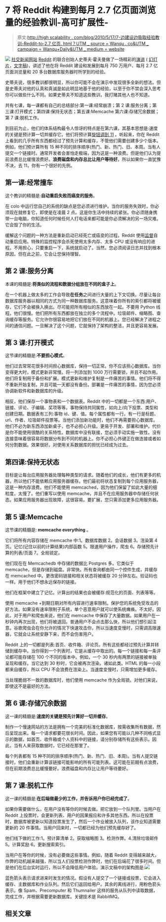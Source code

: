 # 7 将 Reddit 构建到每月 2.7 亿页面浏览量的经验教训-高可扩展性-

> 原文:[http://high scalability . com/blog/2010/5/17/7-边建设边吸取经验教训-Reddit-to-2.7 亿页. html？UTM _ source = Wanqu . co&UTM _ campaign = Wanqu+Daily&UTM _ medium = website](http://highscalability.com/blog/2010/5/17/7-lessons-learned-while-building-reddit-to-270-million-page.html?utm_source=wanqu.co&utm_campaign=Wanqu+Daily&utm_medium=website)

![](../Images/9351627c2ec5806610f7f7f5c93909d3.png) [社交新闻网站](http://en.wikipedia.org/wiki/Steve_Huffman) [Reddit](http://www.reddit.com/) 的联合创始人史蒂夫·霍夫曼做了一场精彩的[演讲](http://vimeo.com/10506751) ( [幻灯片](http://www.slideshare.net/carsonified/steve-huffman-lessons-learned-while-at-redditcom)，[文字稿](http://carsonified.com/blog/dev/steve-huffman-on-lessons-learned-at-reddit/))，讲述了他在将 Reddit 建设和发展到每月 750 万用户、每月 2.7 亿页面浏览量和 20 多台数据库服务器时所学到的经验。

史蒂夫说，很多教训都很明显，所以你可能不会在演示中发现很多全新的想法。但是史蒂夫对他的认真和真诚是如此明显地基于他的经验，以至于你不禁会深入思考你可以做些什么不同。如果史蒂夫不知道这些教训，我打赌其他人也不知道。

共有七课，每一课都有自己的总结部分:第一课:经常崩溃；第 2 课:服务分离；第三课:打开模式；第四课:保持无状态；第五课:Memcache 第六课:存储冗余数据；第 7 课:脱机工作。

到目前为止，他们的体系结构最令人惊讶的特点是在第六课，其基本思想是:速度的关键是预计算一切并缓存它。他们将预计算[旋钮调到 11](http://en.wikipedia.org/wiki/Up_to_eleven) 。听起来，你在 Reddit 上看到的几乎所有东西都经过了预先计算和缓存，不管他们需要创建多少个版本。例如，他们预计算所有 15 种不同的排序顺序(热门、新、热门、旧、本周。当有人提交一个链接时。通常开发者会害怕走极端，因为这是一种浪费。但是他们认为提前浪费总比缓慢浪费好。**浪费磁盘和内存总比让用户等待好**。所以如果你一直犹豫不决，去 11，你有一个很好的先例。

## 第一课:经常撞车

这个教训的精髓是:**自动重启失败而癌变的服务**。

在 colo 中运行您自己的系统的缺点是您必须进行维护。当你的服务失效时，你必须现在就修复它，即使是在凌晨 2 点。这是你生活中持续的紧张。你必须随身携带一台电脑，你知道任何时候任何人打电话来都可能是你必须解决的另一场灾难。它会毁了你的生活。

缓解这个问题的一种方法是重新启动已经死亡或癌变的过程。Reddit 使用[监督](http://cr.yp.to/daemontools/supervise.html)自动重启应用。特殊的监控程序会杀死使用太多内存、太多 CPU 或没有响应的进程。不用担心，只要重启一下，系统就启动了。当然，您必须阅读日志并找到根本原因，但在此之前，它会让您保持理智。

## 第 2 课:服务分离

本课的精髓是:**将类似的流程和数据分组放在不同的盒子上**。

在一个机器上做太多的工作会导致**在任务**之间进行大量的上下文切换。尽量让每台数据库服务器以相同的方式为同一种数据库服务。这意味着你所有的索引都将被缓存，它们不会被换入换出。尽可能把所有相似的东西放在一起。不要用 Python 线程。他们很慢。他们把所有东西都放在独立的多个流程中。垃圾邮件、缩略图、查询缓存等服务。它允许你很容易地把它们放在不同的机器上。您已经解决了进程之间的通信问题。一旦解决了这个问题，它就保持了架构的整洁，并且更容易发展。

## 第 3 课:打开模式

这节课的精髓是:**不要担心模式**。

他们过去常常花很多时间担心数据库，保持一切正常。你不应该担心数据库。当你变得更大时，模式更新非常慢。将一列添加到 1000 万行需要锁，并且不起作用。他们将复制用于备份和扩展。模式更新和维护复制是一件痛苦的事情。他们将不得不重新开始复制，并且可能一天都没有备份。部署是一件痛苦的事情，因为您必须协调新软件和新数据库的升级。

相反，他们保存一个事物表和一个数据表。Reddit 中的一切都是一个东西:用户、链接、评论、子编辑、奖项等等。事物保持共同属性，如向上/向下投票、类型和创建日期。数据表有三列:事物 id、键、值。每个属性都有一行。有一行是标题、url、作者、垃圾邮件投票等。当他们添加新功能时，他们不再需要担心数据库。他们不必为新东西添加新桌子，也不必担心升级。更易于开发、部署和维护。代价是你不能使用很酷的关系特性。数据库中没有联接，您必须手动实施一致性。没有连接意味着很容易将数据分布到不同的机器上。你不必担心外键正在做连接或者如何分割数据。效果很好。对使用关系数据库的担忧已经成为过去。

## 第四课:保持无状态

目标是让每台应用服务器处理每种类型的请求。随着他们的成长，他们有更多的机器，所以他们不能依赖应用服务器缓存。他们最初将状态复制到每个应用服务器，这是一种内存浪费。他们不能使用 memcached，因为他们保留了如此大量的细粒度，太慢了。他们重写以使用 memcache，并且不在应用服务器中存储任何状态。如果应用服务器出现故障，这很容易。要扩展，您只需添加更多应用服务器。

## 第 5 课:Memcache

这节课的精髓是: **memcache everything** 。

它们将所有内容存储在 memcache 中:1。数据库数据 2。会话数据 3。渲染第 4 页。记忆(记住以前的计算结果)内部函数 5。限速用户操作，爬虫 6。存储预先计算的列表/页面 7。全局锁定。

他们现在在 Memcachedb 中存储的数据比 Postgres 多。它类似于 memcache，但是存储到磁盘。非常快。所有查询都由同一个控件生成，并缓存在 memcached 中。更改密码链接和相关状态将被缓存 20 分钟左右。验证码也一样。用于他们不想永远保存的链接。

他们在框架中建立了记忆。计算出的结果也会被缓存:规范化的页面、列表等等。

使用 memcache +到期日期对所有内容进行速率限制。保护您的系统免受攻击的好方法。如果没有速率限制子系统，单个恶意用户就可以使系统瘫痪。不太好。因此，对于用户和爬虫来说，他们在 memcache 中保存了大量数据。如果用户在一秒钟内再次出现，他们将被退回。普通用户不会点击那么快，所以他们想引起注意。谷歌爬虫会在你允许的情况下快速攻击你，所以当速度变慢时，只需调高限速器，它就会让系统安静下来，而不会伤害用户。

Reddit 上的一切都是列表:首页、收件箱、评论页。所有这些都经过预先计算并转储到缓存中。当你得到一个列表时，它是从缓存中取出的。每一个链接和每一条评论都可能存储在 100 个不同的版本中。例如，一个 30 秒内有两票的链接被单独呈现和缓存。当它达到 30 秒时，它会被再次渲染。诸如此类。HTML 的每一小段都来自缓存，所以 CPU 不会浪费在渲染上。当速度变慢时，只需增加更多缓存。

当处理脆弱不一致的数据库时，他们使用 memcache 作为全局锁。对他们来说，即使这不是最好的方法。

## 第 6 课:存储冗余数据

这一课的精髓是:**速度的关键是预先计算好一切并缓存**。

制作一个慢速网站的方法是拥有一个完美的标准化数据库，按需收集所有数据，然后呈现出来。每一个请求都要花很长时间。因此，如果您有可能以几种不同格式显示的数据，如首页、收件箱或个人资料中的链接，请分别存储所有这些表示。因此，当有人来获取数据时，它已经在那里了。

每个列表都有 15 种不同的排序顺序(热门、新、热门、旧、本周)。当有人提交链接时，他们会重新计算该链接可能影响的所有可能列表。这可能在前期有点浪费，但在前期浪费总比缓慢要好。浪费磁盘和内存比让用户等待要好。

## 第 7 课:脱机工作

这一课的精髓是:**在后端做最少的工作，并告诉用户你已经完成了**。

如果你需要做什么，在用户没有等你的时候去做。把它放到一个队列里。当用户在 Reddit 上投票时，会更新列表、用户的因果报应和许多其他东西。所以在投票时，数据库被更新以知道投票发生了，然后一个作业被放入队列，该作业知道需要更新的 20 件事情。当用户回来时，一切都已经为他们预先缓存好了。

他们线下做的工作:1。预计算清单 2。获取缩略图 3。检测作弊。4.清除垃圾邮件 5。计算奖励 6。更新搜索索引。

当用户在等你的时候，没有必要做这些事情。例如，随着 Reddit 变得越来越大，作弊的动机越来越强，所以当人们投票检测作弊时，他们在后端花了很多时间。但是他们在后台实时运行，所以不会降低用户体验。演示文稿中的架构图是:![](../Images/8358e9974e52fb2c996b8842c45df356.png)

蓝色箭头表示请求进来时发生的情况。假设有人提交了一个链接或投票，它会进入缓存、主数据库和作业队列。然后它们返回给用户。其余的离线进行，用粉色箭头表示。像 Spam、Precomputer 和 Thumnailer 这样的服务从队列中读取数据，完成工作，并根据需要更新数据库。关键技术是 RabbitMQ。

## 相关文章